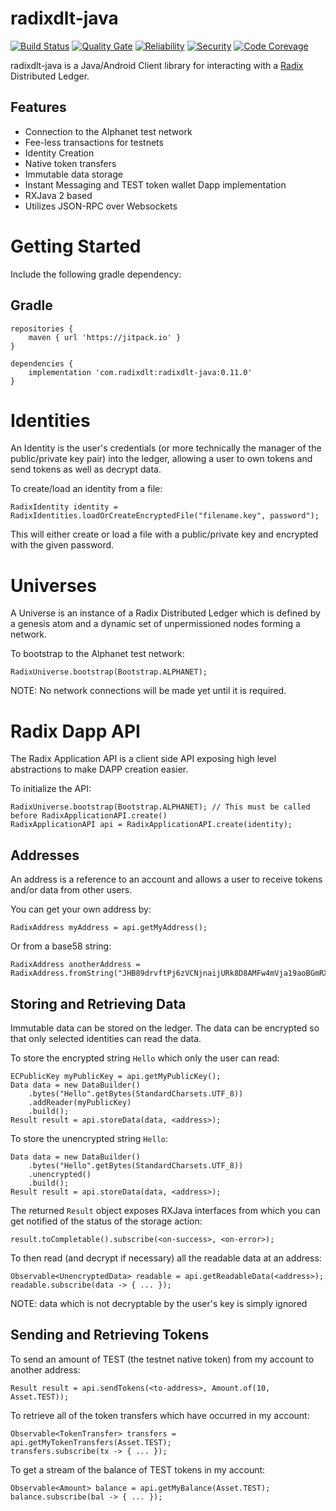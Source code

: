 # radixdlt-java

[![Build Status](https://travis-ci.org/radixdlt/radixdlt-java.svg?branch=master)](https://travis-ci.org/radixdlt/radixdlt-java) [![Quality Gate](https://sonarcloud.io/api/project_badges/measure?project=com.radixdlt%3Aradixdlt-java%3Aradixdlt-java&metric=alert_status)](https://sonarcloud.io/dashboard?id=com.radixdlt%3Aradixdlt-java%3Aradixdlt-java) [![Reliability](https://sonarcloud.io/api/project_badges/measure?project=com.radixdlt%3Aradixdlt-java%3Aradixdlt-java&metric=reliability_rating)](https://sonarcloud.io/component_measures?id=com.radixdlt%3Aradixdlt-java%3Aradixdlt-java&metric=reliability_rating) [![Security](https://sonarcloud.io/api/project_badges/measure?project=com.radixdlt%3Aradixdlt-java%3Aradixdlt-java&metric=security_rating)](https://sonarcloud.io/component_measures?id=com.radixdlt%3Aradixdlt-java%3Aradixdlt-java&metric=security_rating) [![Code Corevage](https://sonarcloud.io/api/project_badges/measure?project=com.radixdlt%3Aradixdlt-java%3Aradixdlt-java&metric=coverage)](https://sonarcloud.io/component_measures?id=com.radixdlt%3Aradixdlt-java%3Aradixdlt-java&metric=Coverage)

radixdlt-java is a Java/Android Client library for interacting with a [Radix](https://www.radixdlt.com) Distributed Ledger.

## Features
* Connection to the Alphanet test network 
* Fee-less transactions for testnets
* Identity Creation
* Native token transfers
* Immutable data storage
* Instant Messaging and TEST token wallet Dapp implementation
* RXJava 2 based
* Utilizes JSON-RPC over Websockets

# Getting Started
Include the following gradle dependency:
## Gradle
```
repositories {
    maven { url 'https://jitpack.io' }
}

```
```
dependencies {
    implementation 'com.radixdlt:radixdlt-java:0.11.0'
}
```

# Identities
An Identity is the user's credentials (or more technically the manager of the
public/private key pair) into the ledger, allowing a user to own tokens and send tokens
as well as decrypt data.

To create/load an identity from a file:
```
RadixIdentity identity = RadixIdentities.loadOrCreateEncryptedFile("filename.key", password");
```
This will either create or load a file with a public/private key and encrypted with the given password.

# Universes
A Universe is an instance of a Radix Distributed Ledger which is defined by a genesis atom and
a dynamic set of unpermissioned nodes forming a network.

To bootstrap to the Alphanet test network:
```
RadixUniverse.bootstrap(Bootstrap.ALPHANET);
```
NOTE: No network connections will be made yet until it is required.

# Radix Dapp API
The Radix Application API is a client side API exposing high level abstractions to make
DAPP creation easier.

To initialize the API:
```
RadixUniverse.bootstrap(Bootstrap.ALPHANET); // This must be called before RadixApplicationAPI.create()
RadixApplicationAPI api = RadixApplicationAPI.create(identity);
```


## Addresses
An address is a reference to an account and allows a user to receive tokens and/or data from other users.

You can get your own address by:
```
RadixAddress myAddress = api.getMyAddress();
```

Or from a base58 string:
```
RadixAddress anotherAddress = RadixAddress.fromString("JHB89drvftPj6zVCNjnaijURk8D8AMFw4mVja19aoBGmRXWchnJ");
```

## Storing and Retrieving Data
Immutable data can be stored on the ledger. The data can be encrypted so that only
selected identities can read the data.

To store the encrypted string `Hello` which only the user can read:
```
ECPublicKey myPublicKey = api.getMyPublicKey();
Data data = new DataBuilder()
    .bytes("Hello".getBytes(StandardCharsets.UTF_8))
    .addReader(myPublicKey)
    .build();
Result result = api.storeData(data, <address>);
```

To store the unencrypted string `Hello`:
```
Data data = new DataBuilder()
    .bytes("Hello".getBytes(StandardCharsets.UTF_8))
    .unencrypted()
    .build();
Result result = api.storeData(data, <address>);
```

The returned `Result` object exposes RXJava interfaces from which you can get
notified of the status of the storage action:

```
result.toCompletable().subscribe(<on-success>, <on-error>);
```

To then read (and decrypt if necessary) all the readable data at an address:
```
Observable<UnencryptedData> readable = api.getReadableData(<address>);
readable.subscribe(data -> { ... });
```

NOTE: data which is not decryptable by the user's key is simply ignored

## Sending and Retrieving Tokens
To send an amount of TEST (the testnet native token) from my account to another address:
```
Result result = api.sendTokens(<to-address>, Amount.of(10, Asset.TEST));
```

To retrieve all of the token transfers which have occurred in my account:
```
Observable<TokenTransfer> transfers = api.getMyTokenTransfers(Asset.TEST);
transfers.subscribe(tx -> { ... });
```

To get a stream of the balance of TEST tokens in my account:
```
Observable<Amount> balance = api.getMyBalance(Asset.TEST);
balance.subscribe(bal -> { ... });
```

